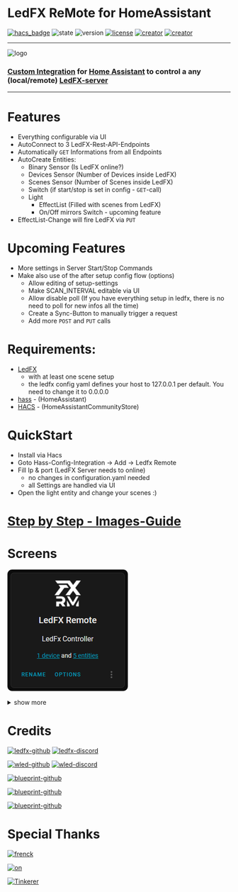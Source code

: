 # LedFX ReMote for HomeAssistant

[![hacs_badge](https://img.shields.io/badge/HACS-Custom-blue.svg)](https://github.com/custom-components/hacs) ![state](https://img.shields.io/badge/STATE-beta-blue.svg) ![version](https://img.shields.io/badge/VERSION-0.1.5-blue.svg) [![license](https://img.shields.io/badge/LICENSE-MIT-blue.svg)](https://github.com/YeonV/ledfxrm/blob/main/LICENSE) [![creator](https://img.shields.io/badge/CREATOR-Yeon-blue.svg)](https://github.com/YeonV) [![creator](https://img.shields.io/badge/a.k.a-Blade-blue.svg)](https://github.com/YeonV) 

---

![logo](https://user-images.githubusercontent.com/28861537/99007089-cac6e100-2543-11eb-99d3-01bf0b487d29.png)


### [Custom Integration](https://github.com/hacs/integration) for [Home Assistant](https://github.com/home-assistant) to control a any (local/remote) [LedFX-server](https://github.com/ahodges9/LedFx)
---

# Features

- Everything configurable via UI
- AutoConnect to 3 LedFX-Rest-API-Endpoints
- Automatically `GET` Informations from all Endpoints
- AutoCreate Entities:
  - Binary Sensor (Is LedFX online?)
  - Devices Sensor (Number of Devices inside LedFX)
  - Scenes Sensor (Number of Scenes inside LedFX)
  - Switch (if start/stop is set in config - `GET`-call)
  - Light 
    - EffectList (Filled with scenes from LedFX)
    - On/Off mirrors Switch - upcoming feature
- EffectList-Change will fire LedFX via `PUT`

# Upcoming Features

- More settings in Server Start/Stop Commands
- Make also use of the after setup config flow (options)
  - Allow editing of setup-settings
  - Make SCAN_INTERVAL editable via UI
  - Allow disable poll (If you have everything setup in ledfx, there is no need to poll for new infos all the time)
  - Create a Sync-Button to manually trigger a request
  - Add more `POST` and `PUT` calls

# Requirements:

- [LedFX](https://github.com/ahodges9/LedFx) 
  - with at least one scene setup
  - the ledfx config yaml defines your host to 127.0.0.1 per default. You need to change it to  0.0.0.0
- [hass](https://github.com/home-assistant) - (HomeAssistant)
- [HACS](https://hacs.xyz/) - (HomeAssistantCommunityStore)

# QuickStart

- Install via Hacs
- Goto Hass-Config-Integration -> Add -> Ledfx Remote
- Fill Ip & port (LedFX Server needs to online)
  - no changes in configuration.yaml needed 
  - all Settings are handled via UI
- Open the light entity and change your scenes :)

# [Step by Step - Images-Guide](https://github.com/YeonV/ledfxrm/wiki/Step-by-Step-Images)

# Screens

![integration](docs/integration.png)

<details><summary>show more</summary>
<p>

![main](docs/main.png)

![scenes](docs/scenes.png)

</p>
</details>


# Credits

[![ledfx-github](https://img.shields.io/badge/Github-LedFX-blue.svg)](https://github.com/ahodges9/LedFx/tree/dev/ledfx)
[![ledfx-discord](https://img.shields.io/badge/Discord-LedFX-blue.svg)](https://discord.gg/wJ755dY)

[![wled-github](https://img.shields.io/badge/Github-WLED-blue.svg)](https://github.com/Aircoookie/WLED)
[![wled-discord](https://img.shields.io/badge/Discord-WLED-blue.svg)](https://discord.gg/KuqP7NE)

[![blueprint-github](https://img.shields.io/badge/Github-HomeAssistant-blue.svg)](https://github.com/home-assistant)

[![blueprint-github](https://img.shields.io/badge/Github-HACS-blue.svg)](https://github.com/hacs/)

[![blueprint-github](https://img.shields.io/badge/Github-blueprint-blue.svg)](https://github.com/custom-components/blueprint)


# Special Thanks

[![frenck](https://img.shields.io/badge/Github-Frenck-blue.svg)](https://github.com/frenck)

[![on](https://img.shields.io/badge/Github-On-blue.svg)](https://github.com/OnFreund)

[![Tinkerer](https://img.shields.io/badge/Github-Tinkerer-blue.svg)](https://github.com/DubhAd)
